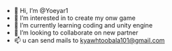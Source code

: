 - 👋 Hi, I’m @Yoeyar1
- 👀 I’m interested in to create my onw game
- 🌱 I’m currently learning coding and unity engine
- 💞️ I’m looking to collaborate on new partner
- 📫 u can send mails to kyawhtoobala101@gmail.com

<!---
Yoeyar1/Yoeyar1 is a ✨ special ✨ repository because its `README.md` (this file) appears on your GitHub profile.
You can click the Preview link to take a look at your changes.
--->
